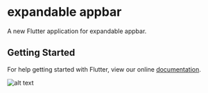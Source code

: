 # expandable appbar

A new Flutter application for expandable appbar.

## Getting Started

For help getting started with Flutter, view our online
[documentation](https://flutter.io/).

![alt text](https://github.com/zmqgithub/Expandable-Appbar/blob/master/Expandable_Appbar.gif)
